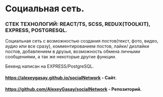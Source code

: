 # Социальная сеть.
### СТЕК ТЕХНОЛОГИЙ: REACT/TS, SCSS, REDUX(TOOLKIT), EXPRESS, POSTGRESQL.

Социальная сеть с возможностью создания постов(текст, фото,
видео, аудио или все сразу), комментированием постов, лайки/
дизлайки постов, добавлением в друзья, возможность обмена
личными сообщениями, а так же некоторые другие функции.

Бекенд написан на EXPRESS/PostgreSQL.

#### https://alexeygasay.github.io/socialNetwork - Сайт.
#### https://github.com/AlexeyGasay/socialNetwork - Репозиторий.
